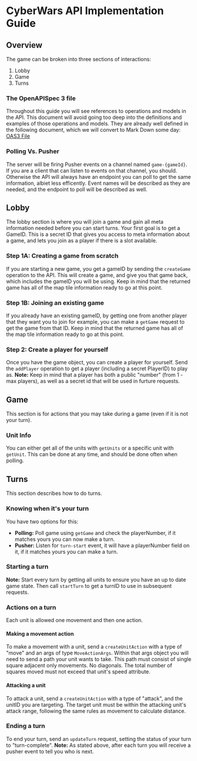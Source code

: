 # CyberWars API Implementation Guide

## Overview
The game can be broken into three sections of interactions:
1. Lobby
2. Game
3. Turns

### The OpenAPISpec 3 file
Throughout this guide you will see references to operations and models in the API. This document will avoid going too deep into the definitions and examples of those operations and models. They are already well defined in the following document, which we will convert to Mark Down some day:
[OAS3 File](api_spec_oas3.yml)

### Polling Vs. Pusher
The server will be firing Pusher events on a channel named ```game-{gameId}```. If you are a client that can listen to events on that channel, you should. Otherwise the API will always have an endpoint you can poll to get the same information, albiet less efficently.
Event names will be described as they are needed, and the endpoint to poll will be described as well.

## Lobby
The lobby section is where you will join a game and gain all meta information needed before you can start turns.
Your first goal is to get a GameID. This is a secret ID that gives you access to meta information about a game, and lets you join as a player if there is a slot available.
### Step 1A: Creating a game from scratch
If you are starting a new game, you get a gameID by sending the ```createGame``` operation to the API. This will create a game, and give you that game back, which includes the gameID you will be using. Keep in mind that the returned game has all of the map tile information ready to go at this point.
### Step 1B: Joining an existing game
If you already have an existing gameID, by getting one from another player that they want you to join for example, you can make a ```getGame``` request to get the game from that ID. Keep in mind that the returned game has all of the map tile information ready to go at this point.
### Step 2: Create a player for yourself
Once you have the game object, you can create a player for yourself. Send the ```addPlayer``` operation to get a player (including a secret PlayerID) to play as.
**Note:** Keep in mind that a player has both a public "number" (from 1 - max players), as well as a secret id that will be used in furture requests.

## Game
This section is for actions that you may take during a game (even if it is not your turn).

### Unit Info
You can either get all of the units with ```getUnits``` or a specific unit with ```getUnit```.
This can be done at any time, and should be done often when polling.

## Turns
This section describes how to do turns.

### Knowing when it's your turn
You have two options for this:
- **Polling:** Poll game using ```getGame``` and check the playerNumber, if it matches yours you can now make a turn.
- **Pusher:** Listen for ```turn-start``` event, it will have a playerNumber field on it, if it matches yours you can make a turn.

### Starting a turn
**Note:** Start every turn by getting all units to ensure you have an up to date game state.
Then call ```startTurn``` to get a turnID to use in subsequent requests.

### Actions on a turn
Each unit is allowed one movement and then one action. 

#### Making a movement action
To make a movement with a unit, send a ```createUnitAction``` with a type of "move" and an args of type ```MoveActionArgs```.
Within that args object you will need to send a path your unit wants to take. This path must consist of single square adjacent only movements. No diagonals. The total number of squares moved must not exceed that unit's speed attribute.

#### Attacking a unit
To attack a unit, send a ```createUnitAction``` with a type of "attack", and the unitID you are targeting. The target unit must be within the attacking unit's attack range, following the same rules as movement to calculate distance.

### Ending a turn
To end your turn, send an ```updateTurn``` request, setting the status of your turn to "turn-complete".
**Note:** As stated above, after each turn you will receive a pusher event to tell you who is next.
